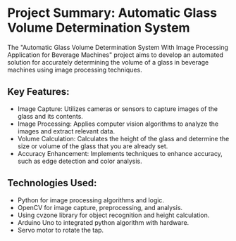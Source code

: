 # Project Summary: Automatic Glass Volume Determination System
The "Automatic Glass Volume Determination System With Image Processing Application for Beverage Machines" project aims to develop an automated solution for accurately determining the volume of a glass in beverage machines using image processing techniques.

## Key Features:
- Image Capture: Utilizes cameras or sensors to capture images of the glass and its contents.
- Image Processing: Applies computer vision algorithms to analyze the images and extract relevant data.
- Volume Calculation: Calculates the height of the glass and determine the size or volume of the glass that you are already set.
- Accuracy Enhancement: Implements techniques to enhance accuracy, such as edge detection and color analysis.

## Technologies Used:
- Python for image processing algorithms and logic.
- OpenCV for image capture, preprocessing, and analysis.
- Using cvzone library for object recognition and height calculation.
- Arduino Uno to integrated python algorithm with hardware.
- Servo motor to rotate the tap.
